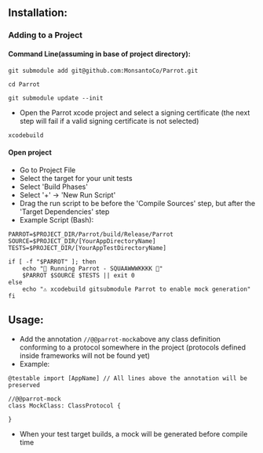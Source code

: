 ## Installation:
### Adding to a Project 
#### Command Line(assuming in base of project directory):
`git submodule add git@github.com:MonsantoCo/Parrot.git`

`cd Parrot`

`git submodule update --init`

- Open the Parrot xcode project and select a signing certificate (the next step will fail if a valid signing certificate is not selected)

`xcodebuild`


#### Open project
- Go to Project File
- Select the target for your unit tests
- Select 'Build Phases'
- Select '+' -> 'New Run Script'
- Drag the run script to be before the 'Compile Sources' step, but after the 'Target Dependencies' step
- Example Script (Bash):

```
PARROT=$PROJECT_DIR/Parrot/build/Release/Parrot
SOURCE=$PROJECT_DIR/[YourAppDirectoryName]
TESTS=$PROJECT_DIR/[YourAppTestDirectoryName]

if [ -f "$PARROT" ]; then
    echo "💚 Running Parrot - SQUAAWWWKKKK 💚"
    $PARROT $SOURCE $TESTS || exit 0
else
    echo "⚠️ xcodebuild gitsubmodule Parrot to enable mock generation"
fi
```

## Usage:
- Add the annotation `//@@parrot-mock`above any class definition conforming to a protocol somewhere in the project (protocols defined inside frameworks will not be found yet)
- Example:
```
@testable import [AppName] // All lines above the annotation will be preserved

//@@parrot-mock
class MockClass: ClassProtocol {

}
```
- When your test target builds, a mock will be generated before compile time
